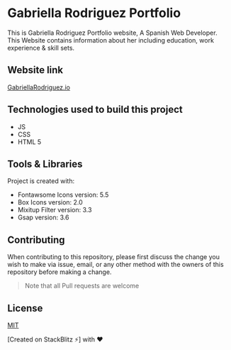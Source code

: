 # Gabriella Rodriguez Portfolio

This is Gabriella Rodriguez Portfolio website, A Spanish Web Developer. This Website contains information about her including education, work experience & skill sets.

## Website link

[GabriellaRodriguez.io](https://raniamhelmy.github.io/gabriellarodriguezportfolio/)

## Technologies used to build this project

<ul>
  <li>JS</li>
  <li>CSS</li>
  <li>HTML 5</li>
 </ul>
 
 ## Tools & Libraries  

Project is created with:

* Fontawsome Icons version: 5.5
* Box Icons version: 2.0
* Mixitup Filter version: 3.3
* Gsap version: 3.6

## Contributing

When contributing to this repository, please first discuss the change you wish to make via issue, email, or any other method with the owners of this repository before making a change.

>Note that all Pull requests are welcome

## License

[MIT](https://choosealicense.com/licenses/mit/)


[Created on StackBlitz ⚡️] with :heart:
